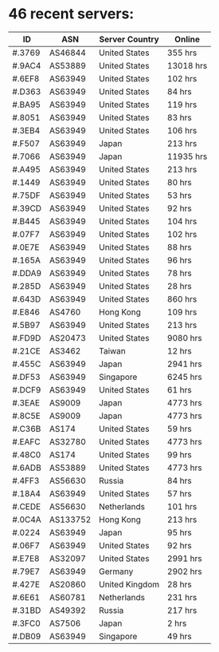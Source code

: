 # 46 recent servers:

| ID | ASN | Server Country | Online |
| ------ | ------ | ------ | ------ |
| #.3769 | AS46844 | United States | 355 hrs |
| #.9AC4 | AS53889 | United States | 13018 hrs |
| #.6EF8 | AS63949 | United States | 102 hrs |
| #.D363 | AS63949 | United States | 84 hrs |
| #.BA95 | AS63949 | United States | 119 hrs |
| #.8051 | AS63949 | United States | 83 hrs |
| #.3EB4 | AS63949 | United States | 106 hrs |
| #.F507 | AS63949 | Japan | 213 hrs |
| #.7066 | AS63949 | Japan | 11935 hrs |
| #.A495 | AS63949 | United States | 213 hrs |
| #.1449 | AS63949 | United States | 80 hrs |
| #.75DF | AS63949 | United States | 53 hrs |
| #.39CD | AS63949 | United States | 92 hrs |
| #.B445 | AS63949 | United States | 104 hrs |
| #.07F7 | AS63949 | United States | 102 hrs |
| #.0E7E | AS63949 | United States | 88 hrs |
| #.165A | AS63949 | United States | 96 hrs |
| #.DDA9 | AS63949 | United States | 78 hrs |
| #.285D | AS63949 | United States | 28 hrs |
| #.643D | AS63949 | United States | 860 hrs |
| #.E846 | AS4760 | Hong Kong | 109 hrs |
| #.5B97 | AS63949 | United States | 213 hrs |
| #.FD9D | AS20473 | United States | 9080 hrs |
| #.21CE | AS3462 | Taiwan | 12 hrs |
| #.455C | AS63949 | Japan | 2941 hrs |
| #.DF53 | AS63949 | Singapore | 6245 hrs |
| #.DCF9 | AS63949 | United States | 61 hrs |
| #.3EAE | AS9009 | Japan | 4773 hrs |
| #.8C5E | AS9009 | Japan | 4773 hrs |
| #.C36B | AS174 | United States | 59 hrs |
| #.EAFC | AS32780 | United States | 4773 hrs |
| #.48C0 | AS174 | United States | 99 hrs |
| #.6ADB | AS53889 | United States | 4773 hrs |
| #.4FF3 | AS56630 | Russia | 84 hrs |
| #.18A4 | AS63949 | United States | 57 hrs |
| #.CEDE | AS56630 | Netherlands | 101 hrs |
| #.0C4A | AS133752 | Hong Kong | 213 hrs |
| #.0224 | AS63949 | Japan | 95 hrs |
| #.06F7 | AS63949 | United States | 92 hrs |
| #.E7E8 | AS32097 | United States | 2991 hrs |
| #.79E7 | AS63949 | Germany | 2902 hrs |
| #.427E | AS20860 | United Kingdom | 28 hrs |
| #.6E61 | AS60781 | Netherlands | 231 hrs |
| #.31BD | AS49392 | Russia | 217 hrs |
| #.3FC0 | AS7506 | Japan | 2 hrs |
| #.DB09 | AS63949 | Singapore | 49 hrs |

